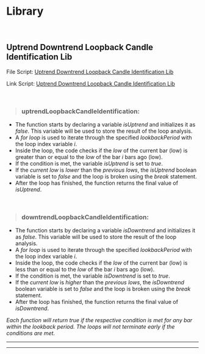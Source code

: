 # Library
&nbsp;

## Uptrend Downtrend Loopback Candle Identification Lib

File Script: [Uptrend Downtrend Loopback Candle Identification Lib](uptrend_downtrend_loopback_candle_identification_lib.pine)

Link Script: [Uptrend Downtrend Loopback Candle Identification Lib](https://www.tradingview.com/v/7XVVW2CK/)

&nbsp;

> ### uptrendLoopbackCandleIdentification:
- The function starts by declaring a variable *isUptrend* and initializes it as *false*. This variable will be used to store the result of the loop analysis.
- A *for loop* is used to iterate through the specified *lookbackPeriod* with the loop index variable *i*.
- Inside the loop, the code checks if the *low* of the current bar (low) is greater than or equal to the *low* of the bar *i* bars ago (low).
- If the condition is met, the variable *isUptrend* is set to *true*.
- If the *current low* is *lower* than the *previous lows*, the *isUptrend* boolean variable is set to *false* and the loop is broken using the *break* statement.
- After the loop has finished, the function returns the final value of *isUptrend*.

&nbsp;

> ### downtrendLoopbackCandleIdentification:
- The function starts by declaring a variable *isDowntrend* and initializes it as *false*. This variable will be used to store the result of the loop analysis.
- A *for loop* is used to iterate through the specified *lookbackPeriod* with the loop index variable *i*.
- Inside the loop, the code checks if the *low* of the current bar (low) is less than or equal to the *low* of the bar *i* bars ago (low).
- If the condition is met, the variable *isDowntrend* is set to *true*.
- If the *current low* is *higher* than the *previous lows*, the *isDowntrend* boolean variable is set to *false* and the loop is broken using the *break* statement.
- After the loop has finished, the function returns the final value of *isDowntrend*.

_Each function will return true if the respective condition is met for any bar within the lookback period. The loops will not terminate early if the conditions are met._
___
___

